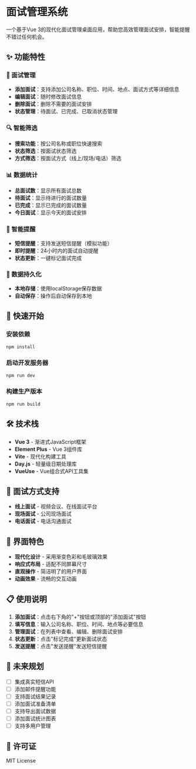 # 面试管理系统

一个基于Vue 3的现代化面试管理桌面应用，帮助您高效管理面试安排，智能提醒不错过任何机会。

## ✨ 功能特性

### 📅 面试管理
- **添加面试**：支持添加公司名称、职位、时间、地点、面试方式等详细信息
- **编辑面试**：随时修改面试信息
- **删除面试**：删除不需要的面试安排
- **状态管理**：待面试、已完成、已取消状态管理

### 🔍 智能筛选
- **搜索功能**：按公司名称或职位快速搜索
- **状态筛选**：按面试状态筛选
- **方式筛选**：按面试方式（线上/现场/电话）筛选

### 📊 数据统计
- **总面试数**：显示所有面试总数
- **待面试**：显示待进行的面试数量
- **已完成**：显示已完成的面试数量
- **今日面试**：显示今天的面试安排

### 📱 智能提醒
- **短信提醒**：支持发送短信提醒（模拟功能）
- **即时提醒**：24小时内的面试自动提醒
- **状态更新**：一键标记面试完成

### 💾 数据持久化
- **本地存储**：使用localStorage保存数据
- **自动保存**：操作后自动保存到本地

## 🚀 快速开始

### 安装依赖
```bash
npm install
```

### 启动开发服务器
```bash
npm run dev
```

### 构建生产版本
```bash
npm run build
```

## 🛠️ 技术栈

- **Vue 3** - 渐进式JavaScript框架
- **Element Plus** - Vue 3组件库
- **Vite** - 现代化构建工具
- **Day.js** - 轻量级日期处理库
- **VueUse** - Vue组合式API工具集

## 📱 面试方式支持

- **线上面试** - 视频会议、在线面试平台
- **现场面试** - 公司现场面试
- **电话面试** - 电话沟通面试

## 🎨 界面特色

- **现代化设计** - 采用渐变色彩和毛玻璃效果
- **响应式布局** - 适配不同屏幕尺寸
- **直观操作** - 简洁明了的用户界面
- **动画效果** - 流畅的交互动画

## 📋 使用说明

1. **添加面试**：点击右下角的"+"按钮或顶部的"添加面试"按钮
2. **填写信息**：输入公司名称、职位、时间、地点等必要信息
3. **管理面试**：在列表中查看、编辑、删除面试安排
4. **状态更新**：点击"标记完成"更新面试状态
5. **发送提醒**：点击"发送提醒"发送短信提醒

## 🔮 未来规划

- [ ] 集成真实短信API
- [ ] 添加邮件提醒功能
- [ ] 支持面试结果记录
- [ ] 添加面试准备清单
- [ ] 支持导出面试数据
- [ ] 添加面试统计图表
- [ ] 支持多用户管理

## 📄 许可证

MIT License
